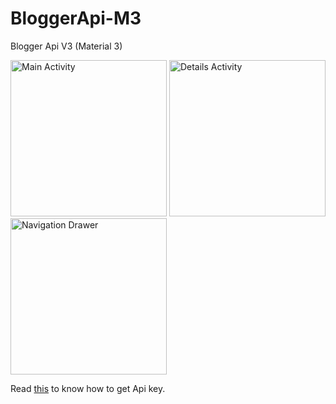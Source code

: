 # BloggerApi-M3
Blogger Api V3 (Material 3)

<img src="https://user-images.githubusercontent.com/121420261/230725936-6d23d347-0aa4-46c3-8041-e6df97411b6f.jpg" alt="Main Activity" width="250"/> <img src="https://user-images.githubusercontent.com/121420261/230725934-0bddf753-3480-4943-8d92-4776d02bef9b.jpg" alt="Details Activity" width="250"/> <img src="https://user-images.githubusercontent.com/121420261/230725938-fb734463-e255-42ff-af16-b63b1b4bc5d6.jpg" alt="Navigation Drawer" width="250"/>

Read [this](https://developers.google.com/blogger/docs/3.0/using) to know how to get Api key.
